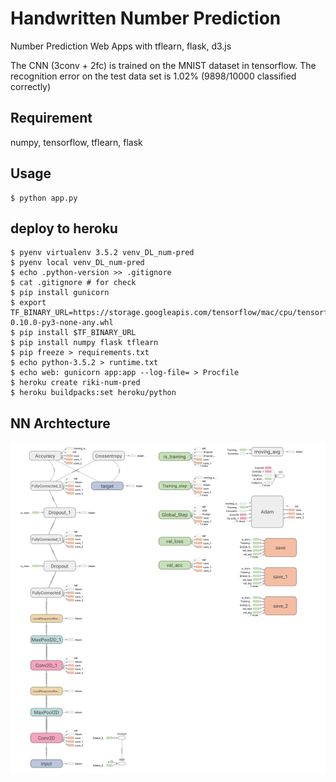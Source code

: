 # Handwritten Number Prediction

Number Prediction Web Apps with tflearn, flask, d3.js

The CNN (3conv + 2fc) is trained on the MNIST dataset in tensorflow.
The recognition error on the test data set is 1.02% (9898/10000 classified correctly)

## Requirement

numpy, tensorflow, tflearn, flask

## Usage
```
$ python app.py
```

## deploy to heroku
```
$ pyenv virtualenv 3.5.2 venv_DL_num-pred
$ pyenv local venv_DL_num-pred
$ echo .python-version >> .gitignore
$ cat .gitignore # for check
$ pip install gunicorn
$ export TF_BINARY_URL=https://storage.googleapis.com/tensorflow/mac/cpu/tensorflow-0.10.0-py3-none-any.whl
$ pip install $TF_BINARY_URL
$ pip install numpy flask tflearn
$ pip freeze > requirements.txt
$ echo python-3.5.2 > runtime.txt
$ echo web: gunicorn app:app --log-file= > Procfile
$ heroku create riki-num-pred
$ heroku buildpacks:set heroku/python
```

## NN Archtecture
![](_fig/tensorboard.png)
